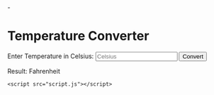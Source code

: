 -<!DOCTYPE html>
<html lang="en">
<head>
    <meta charset="UTF-8">
    <meta name="viewport" content="width=device-width, initial-scale=1.0">
    <title>Temperature Converter</title>
    <link rel="stylesheet" href="styles.css">
</head>
<body>
    <div class="container">
        <h1>Temperature Converter</h1>
        <div class="input-container">
            <label for="celsius">Enter Temperature in Celsius:</label>
            <input type="number" id="celsius" placeholder="Celsius">
            <button onclick="convertTemperature()">Convert</button>
        </div>
        <div class="result">
            <p>Result: <span id="result"></span> Fahrenheit</p>
        </div>
    </div>

    <script src="script.js"></script>
</body>
</html>
